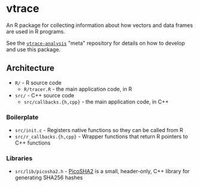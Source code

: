 vtrace
======

An R package for collecting information about how vectors and data frames are
used in R programs.

See the [`vtrace-analysis`](https://github.com/reactorlabs/vtrace-analysis)
"meta" repository for details on how to develop and use this package.

Architecture
------------

  * `R/` - R source code
    * `R/tracer.R` - the main application code, in R
  * `src/` - C++ source code
    * `src/callbacks.{h,cpp}` - the main application code, in C++

### Boilerplate

  * `src/init.c` - Registers native functions so they can be called from R
  * `src/r_callbacks.{h,cpp}` - Wrapper functions that return R pointers to C++
    functions

### Libraries

  * `src/lib/picosha2.h` - [PicoSHA2](https://github.com/okdshin/PicoSHA2) is a
    small, header-only, C++ library for generating SHA256 hashes
